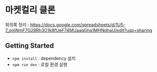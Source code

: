 # 마켓컬리 클론

회의록 정리 : https://docs.google.com/spreadsheets/d/1U5-7_omNmF7G28Rh3O1k8fUeF74MUaaqGha1MHNdhaU/edit?usp=sharing

## Getting Started

- `npm install` : dependency 설치
- `npm run dev` : 로컬 환경 실행
